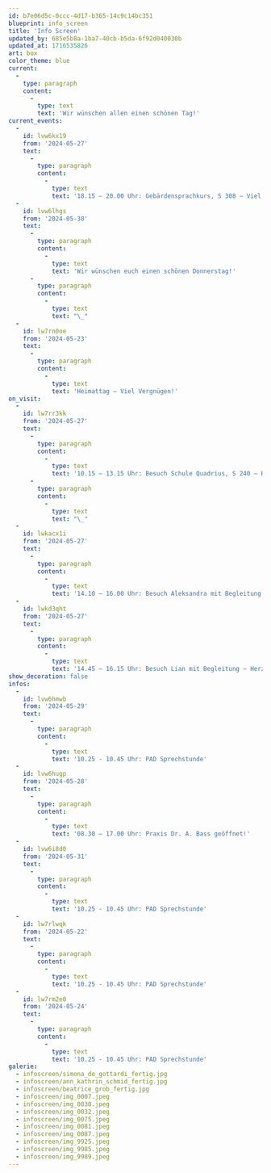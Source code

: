 ```yaml
---
id: b7e06d5c-0ccc-4d17-b365-14c9c14bc351
blueprint: info_screen
title: 'Info Screen'
updated_by: 685e5b8a-1ba7-40cb-b5da-6f92d040030b
updated_at: 1716535826
art: box
color_theme: blue
current:
  -
    type: paragraph
    content:
      -
        type: text
        text: 'Wir wünschen allen einen schönen Tag!'
current_events:
  -
    id: lvw6kx19
    from: '2024-05-27'
    text:
      -
        type: paragraph
        content:
          -
            type: text
            text: '18.15 – 20.00 Uhr: Gebärdensprachkurs, S 308 – Viel Vergnügen!'
  -
    id: lvw6lhgs
    from: '2024-05-30'
    text:
      -
        type: paragraph
        content:
          -
            type: text
            text: 'Wir wünschen euch einen schönen Donnerstag!'
      -
        type: paragraph
        content:
          -
            type: text
            text: "\_"
  -
    id: lw7rn0oe
    from: '2024-05-23'
    text:
      -
        type: paragraph
        content:
          -
            type: text
            text: 'Heimattag – Viel Vergnügen!'
on_visit:
  -
    id: lw7rr3kk
    from: '2024-05-27'
    text:
      -
        type: paragraph
        content:
          -
            type: text
            text: '10.15 – 13.15 Uhr: Besuch Schule Quadrius, S 240 – Herzlich willkommen!'
      -
        type: paragraph
        content:
          -
            type: text
            text: "\_"
  -
    id: lwkacx1i
    from: '2024-05-27'
    text:
      -
        type: paragraph
        content:
          -
            type: text
            text: '14.10 – 16.00 Uhr: Besuch Aleksandra mit Begleitung – Herzlich willkommen!'
  -
    id: lwkd3qht
    from: '2024-05-27'
    text:
      -
        type: paragraph
        content:
          -
            type: text
            text: '14.45 – 16.15 Uhr: Besuch Lian mit Begleitung – Herzlich willkommen!'
show_decoration: false
infos:
  -
    id: lvw6hmwb
    from: '2024-05-29'
    text:
      -
        type: paragraph
        content:
          -
            type: text
            text: '10.25 - 10.45 Uhr: PAD Sprechstunde'
  -
    id: lvw6hugp
    from: '2024-05-28'
    text:
      -
        type: paragraph
        content:
          -
            type: text
            text: '08.30 – 17.00 Uhr: Praxis Dr. A. Bass geöffnet!'
  -
    id: lvw6i8d0
    from: '2024-05-31'
    text:
      -
        type: paragraph
        content:
          -
            type: text
            text: '10.25 - 10.45 Uhr: PAD Sprechstunde'
  -
    id: lw7rlwqk
    from: '2024-05-22'
    text:
      -
        type: paragraph
        content:
          -
            type: text
            text: '10.25 - 10.45 Uhr: PAD Sprechstunde'
  -
    id: lw7rm2e0
    from: '2024-05-24'
    text:
      -
        type: paragraph
        content:
          -
            type: text
            text: '10.25 - 10.45 Uhr: PAD Sprechstunde'
galerie:
  - infoscreen/simona_de_gottardi_fertig.jpg
  - infoscreen/ann_kathrin_schmid_fertig.jpg
  - infoscreen/beatrice_grob_fertig.jpg
  - infoscreen/img_0007.jpeg
  - infoscreen/img_0030.jpeg
  - infoscreen/img_0032.jpeg
  - infoscreen/img_0075.jpeg
  - infoscreen/img_0081.jpeg
  - infoscreen/img_0087.jpeg
  - infoscreen/img_9925.jpeg
  - infoscreen/img_9985.jpeg
  - infoscreen/img_9989.jpeg
---
```

